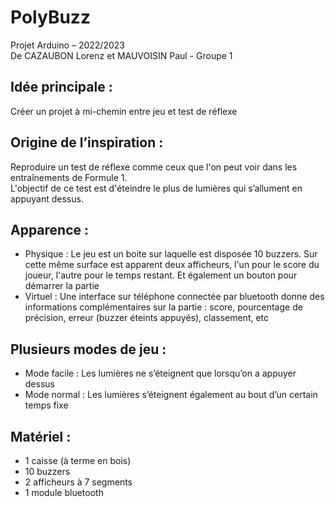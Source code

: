 <body>
    <h1>PolyBuzz</h1>
    
Projet Arduino – 2022/2023
<br>De CAZAUBON Lorenz et MAUVOISIN Paul - Groupe 1<br>


<h2>Idée principale :</h2>
    <p>Créer un projet à mi-chemin entre jeu et test de réflexe</p>

<h2>Origine de l’inspiration :</h2>
    <p>Reproduire un test de réflexe comme ceux que l'on peut voir dans les entraînements de Formule 1.
    <br>L'objectif de ce test est d'éteindre le plus de lumières qui s’allument en appuyant dessus.<br>
</p>

<h2>Apparence :</h2>
    <ul>
        <li>Physique : Le jeu est un boite sur laquelle est disposée 10 buzzers. Sur cette même surface est apparent deux afficheurs, l'un pour le score du joueur, l'autre pour le temps restant. Et également un bouton pour démarrer la partie</li>
        <li>Virtuel : Une interface sur téléphone connectée par bluetooth donne des informations complémentaires sur la partie : score, pourcentage de précision, erreur (buzzer éteints appuyés), classement, etc</li>
    </ul>

<h2>Plusieurs modes de jeu :</h2>
    <ul>
        <li>Mode facile : Les lumières ne s’éteignent que lorsqu’on a appuyer dessus</li>
        <li>Mode normal : Les lumières s’éteignent également au bout d’un certain temps fixe</li>
    </ul>

<h2>Matériel :</h2>
    <ul>
        <li>1 caisse (à terme en bois)</li>
        <li>10 buzzers</li>
        <li>2 afficheurs à 7 segments</li>
        <li>1 module bluetooth</li>
    </ul>

</body>
